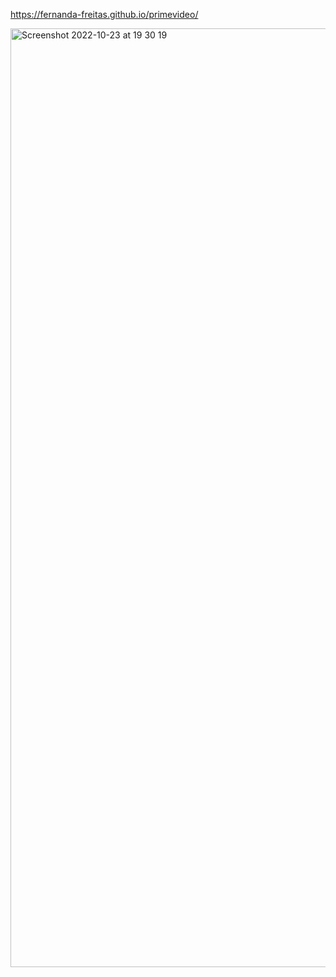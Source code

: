 https://fernanda-freitas.github.io/primevideo/

<img width="1502" alt="Screenshot 2022-10-23 at 19 30 19" src="https://user-images.githubusercontent.com/33285862/197409429-9d0c5df1-5436-4126-bd21-a784545c1adf.png">
